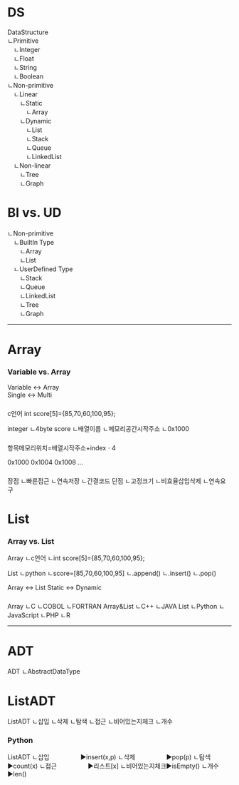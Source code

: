 
# DS
DataStructure  
ㄴPrimitive  
　ㄴInteger  
　ㄴFloat  
　ㄴString  
　ㄴBoolean  
ㄴNon-primitive  
　ㄴLinear  
　　ㄴStatic  
　　　ㄴArray  
　　ㄴDynamic  
　　　ㄴList  
　　　ㄴStack  
　　　ㄴQueue  
　　　ㄴLinkedList  
　ㄴNon-linear  
　　ㄴTree  
　　ㄴGraph  

# BI vs. UD
ㄴNon-primitive  
　ㄴBuiltIn Type  
　　ㄴArray  
　　ㄴList  
　ㄴUserDefined Type  
　　ㄴStack  
　　ㄴQueue  
　　ㄴLinkedList  
　　ㄴTree  
　　ㄴGraph  


---
# Array
### Variable vs. Array
Variable ↔ Array  
Single ↔ Multi  

###
c언어
int score[5]={85,70,60,100,95};

integer
ㄴ4byte
score
ㄴ배열이름
ㄴ메모리공간시작주소
ㄴ0x1000

###
항목메모리위치=배열시작주소+indexㆍ4

0x1000
0x1004
0x1008
...

###
장점
ㄴ빠른접근 
ㄴ연속저장 
ㄴ간결코드
단점
ㄴ고정크기
ㄴ비효율삽입삭제
ㄴ연속요구



# List
### Array vs. List
Array
ㄴc언어
ㄴint score[5]={85,70,60,100,95};

List
ㄴpython
ㄴscore=[85,70,60,100,95]
ㄴ.append()
ㄴ.insert()
ㄴ.pop()


Array ↔ List
Static ↔ Dynamic

###
Array
ㄴC
ㄴCOBOL
ㄴFORTRAN
Array&List
ㄴC++
ㄴJAVA
List
ㄴPython
ㄴJavaScript
ㄴPHP
ㄴR





---
# ADT
ADT
ㄴAbstractDataType


# ListADT
ListADT
ㄴ삽입
ㄴ삭제
ㄴ탐색
ㄴ접근
ㄴ비어있는지체크
ㄴ개수
### Python
ListADT
ㄴ삽입　　　　　▶insert(x,p)
ㄴ삭제　　　　　▶pop(p)
ㄴ탐색　　　　　▶count(x)
ㄴ접근　　　　　▶리스트[x]
ㄴ비어있는지체크▶isEmpty()
ㄴ개수　　　　　▶len()



